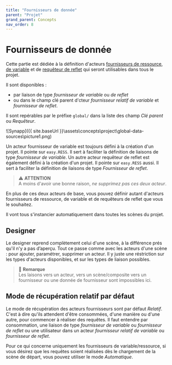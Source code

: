 ```yaml
---
title: "Fournisseurs de donnée"
parent: "Projet"
grand_parent: Concepts
nav_order: 8
---
```


# Fournisseurs de donnée

Cette partie est dédiée à la définition d'acteurs [fournisseurs de ressource](../actor-types/redy-resource-source.md), [de variable](../actor-types/redy-wos-variable-source.md) et de [requêteur de reflet](../actor-types/redy-reflect-requester.md) qui seront utilisables dans tous le projet.

Il sont disponibles :
- par liaison de type *fournisseur de variable* ou *de reflet*
- ou dans le champ clé parent d'cteur *fournisseur relatif de variable* et *fournisseur de reflet*.

Il sont repérables par le préfixe `global/` dans la liste des champ *Clé parent* ou *Requêteur*.

![Synapp]({{ site.baseUrl }}\assets\concepts\project\global-data-sources\picture1.png)


Un acteur fournisseur de variable est toujours défini à la création d'un projet. Il pointe sur `easy.RESS`. Il sert à faciliter la définition de liaisons de type *fournisseur de variable*.
Un autre acteur requêteur de reflet est également défini à la création d'un projet. Il pointe sur `easy.RESS` aussi. Il sert à faciliter la définition de liaisons de type *Fournisseur de reflet*.

>⚠️ **ATTENTION**<br>
A moins d'avoir une bonne raison, *ne supprimez pas ces deux acteur*.

En plus de ces deux acteurs de base, vous pouvez définir autant d'acteurs fournisseurs de ressource, de variable et de requêteurs de reflet que vous le souhaitez.

Il vont tous s'instancier automatiquement dans toutes les scènes du projet.

## Designer

Le designer reprend complètement celui d'une scène, à la différence prés qu'il n'y a pas d’aperçu. Tout ce passe comme avec les acteurs d'une scène : pour ajouter, paramétrer, supprimer un acteur. Il y juste une réstriction sur les types d'acteurs disponibles, et sur les types de liaison possibles.

> 📌 **Remarque**<br>
> Les laisons vers un acteur, vers un scène/composite vers un fournisseur ou une donnée de fournisseur sont impossibles ici.

## Mode de récupération relatif par défaut

Le mode de récupération des acteurs fournisseurs sont par défaut *Relatif*. C'est à dire qu'ils attendent d'être consommées, d'une manière ou d'une autre, pour commencer à réaliser des requêtes. Il faut entendre par consommation, une liaison de type *fournisseur de variable* ou *fournisseur de reflet* ou une utilisateur dans un acteur *fournisseur relatif de variable* ou *fournisseur de reflet*.

Pour ce qui concerne uniquement les fournisseurs de variable/ressource, si vous désirez que les requêtes soient réalisées dès le chargement de la scène de départ, vous pouvez utiliser le mode *Automatique*.
